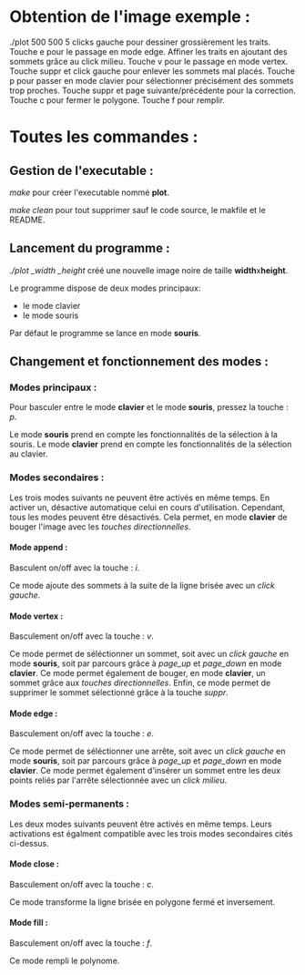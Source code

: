 # Obtention de l'image exemple :

./plot 500 500
5 clicks gauche pour dessiner grossièrement les traits.
Touche e pour le passage en mode edge.
Affiner les traits en ajoutant des sommets grâce au click milieu.
Touche v pour le passage en mode vertex.
Touche suppr et click gauche pour enlever les sommets mal placés.
Touche p pour passer en mode clavier pour sélectionner précisément des sommets trop proches.
Touche suppr et page suivante/précédente pour la correction.
Touche c pour fermer le polygone.
Touche f pour remplir.

# Toutes les commandes :

## Gestion de l'executable :

*make* pour créer l'executable nommé **plot**.

*make clean* pour tout supprimer sauf le code source, le makfile et le README.

## Lancement du programme :

*./plot _width _height* créé une nouvelle image noire de taille **width**x**height**.

Le programme dispose de deux modes principaux:

- le mode clavier
- le mode souris

Par défaut le programme se lance en mode **souris**.

## Changement et fonctionnement des modes :

### Modes principaux :

Pour basculer entre le mode **clavier** et le mode **souris**, pressez la touche : *p*.

Le mode **souris** prend en compte les fonctionnalités de la sélection à la souris.
Le mode **clavier** prend en compte les fonctionnalités de la sélection au clavier.

### Modes secondaires :

Les trois modes suivants ne peuvent être activés en même temps. En activer un, désactive automatique celui en cours d'utilisation. Cependant, tous les modes peuvent être désactivés. Cela permet, en mode **clavier** de bouger l'image avec les *touches directionnelles*.

#### Mode append :

Basculent on/off avec la touche : *i*.

Ce mode ajoute des sommets à la suite de la ligne brisée avec un *click gauche*.

#### Mode vertex :

Basculement on/off avec la touche : *v*.

Ce mode permet de séléctionner un sommet, soit avec un *click gauche* en mode **souris**, soit par parcours grâce à *page_up* et *page_down* en mode **clavier**.
Ce mode permet également de bouger, en mode **clavier**, un sommet grâce aux *touches directionnelles*.
Enfin, ce mode permet de supprimer le sommet sélectionné grâce à la touche *suppr*.

#### Mode edge :

Basculement on/off avec la touche : *e*.

Ce mode permet de séléctionner une arrête, soit avec un *click gauche* en mode **souris**, soit par parcours grâce à *page_up* et *page_down* en mode **clavier**.
Ce mode permet également d'insérer un sommet entre les deux points reliés par l'arrête sélectionnée avec un *click milieu*.

### Modes semi-permanents :

Les deux modes suivants peuvent être activés en même temps. Leurs activations est égalment compatible avec les trois modes secondaires cités ci-dessus.

#### Mode close :

Basculement on/off avec la touche : *c*.

Ce mode transforme la ligne brisée en polygone fermé et inversement.

#### Mode fill :

Basculement on/off avec la touche : *f*.

Ce mode rempli le polynome.